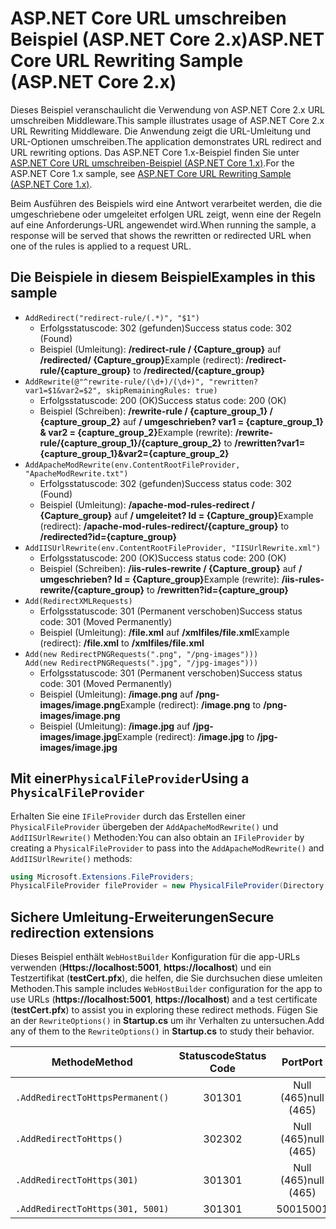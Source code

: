 # <a name="aspnet-core-url-rewriting-sample-aspnet-core-2x"></a><span data-ttu-id="0b75d-101">ASP.NET Core URL umschreiben Beispiel (ASP.NET Core 2.x)</span><span class="sxs-lookup"><span data-stu-id="0b75d-101">ASP.NET Core URL Rewriting Sample (ASP.NET Core 2.x)</span></span>

<span data-ttu-id="0b75d-102">Dieses Beispiel veranschaulicht die Verwendung von ASP.NET Core 2.x URL umschreiben Middleware.</span><span class="sxs-lookup"><span data-stu-id="0b75d-102">This sample illustrates usage of ASP.NET Core 2.x URL Rewriting Middleware.</span></span> <span data-ttu-id="0b75d-103">Die Anwendung zeigt die URL-Umleitung und URL-Optionen umschreiben.</span><span class="sxs-lookup"><span data-stu-id="0b75d-103">The application demonstrates URL redirect and URL rewriting options.</span></span> <span data-ttu-id="0b75d-104">Das ASP.NET Core 1.x-Beispiel finden Sie unter [ASP.NET Core URL umschreiben-Beispiel (ASP.NET Core 1.x)](https://github.com/aspnet/Docs/tree/master/aspnetcore/fundamentals/url-rewriting/samples/1.x).</span><span class="sxs-lookup"><span data-stu-id="0b75d-104">For the ASP.NET Core 1.x sample, see [ASP.NET Core URL Rewriting Sample (ASP.NET Core 1.x)](https://github.com/aspnet/Docs/tree/master/aspnetcore/fundamentals/url-rewriting/samples/1.x).</span></span>

<span data-ttu-id="0b75d-105">Beim Ausführen des Beispiels wird eine Antwort verarbeitet werden, die die umgeschriebene oder umgeleitet erfolgen URL zeigt, wenn eine der Regeln auf eine Anforderungs-URL angewendet wird.</span><span class="sxs-lookup"><span data-stu-id="0b75d-105">When running the sample, a response will be served that shows the rewritten or redirected URL when one of the rules is applied to a request URL.</span></span>

## <a name="examples-in-this-sample"></a><span data-ttu-id="0b75d-106">Die Beispiele in diesem Beispiel</span><span class="sxs-lookup"><span data-stu-id="0b75d-106">Examples in this sample</span></span>

* `AddRedirect("redirect-rule/(.*)", "$1")`
  - <span data-ttu-id="0b75d-107">Erfolgsstatuscode: 302 (gefunden)</span><span class="sxs-lookup"><span data-stu-id="0b75d-107">Success status code: 302 (Found)</span></span>
  - <span data-ttu-id="0b75d-108">Beispiel (Umleitung): **/redirect-rule / {Capture_group}** auf **/redirected/ {Capture_group}**</span><span class="sxs-lookup"><span data-stu-id="0b75d-108">Example (redirect): **/redirect-rule/{capture_group}** to **/redirected/{capture_group}**</span></span>
* `AddRewrite(@"^rewrite-rule/(\d+)/(\d+)", "rewritten?var1=$1&var2=$2", skipRemainingRules: true)`
  - <span data-ttu-id="0b75d-109">Erfolgsstatuscode: 200 (OK)</span><span class="sxs-lookup"><span data-stu-id="0b75d-109">Success status code: 200 (OK)</span></span>
  - <span data-ttu-id="0b75d-110">Beispiel (Schreiben): **/rewrite-rule / {capture_group_1} / {capture_group_2}** auf **/ umgeschrieben? var1 = {capture_group_1} & var2 = {capture_group_2}**</span><span class="sxs-lookup"><span data-stu-id="0b75d-110">Example (rewrite): **/rewrite-rule/{capture_group_1}/{capture_group_2}** to **/rewritten?var1={capture_group_1}&var2={capture_group_2}**</span></span>
* `AddApacheModRewrite(env.ContentRootFileProvider, "ApacheModRewrite.txt")`
  - <span data-ttu-id="0b75d-111">Erfolgsstatuscode: 302 (gefunden)</span><span class="sxs-lookup"><span data-stu-id="0b75d-111">Success status code: 302 (Found)</span></span>
  - <span data-ttu-id="0b75d-112">Beispiel (Umleitung): **/apache-mod-rules-redirect / {Capture_group}** auf **/ umgeleitet? Id = {Capture_group}**</span><span class="sxs-lookup"><span data-stu-id="0b75d-112">Example (redirect): **/apache-mod-rules-redirect/{capture_group}** to **/redirected?id={capture_group}**</span></span>
* `AddIISUrlRewrite(env.ContentRootFileProvider, "IISUrlRewrite.xml")`
  - <span data-ttu-id="0b75d-113">Erfolgsstatuscode: 200 (OK)</span><span class="sxs-lookup"><span data-stu-id="0b75d-113">Success status code: 200 (OK)</span></span>
  - <span data-ttu-id="0b75d-114">Beispiel (Schreiben): **/iis-rules-rewrite / {Capture_group}** auf **/ umgeschrieben? Id = {Capture_group}**</span><span class="sxs-lookup"><span data-stu-id="0b75d-114">Example (rewrite): **/iis-rules-rewrite/{capture_group}** to **/rewritten?id={capture_group}**</span></span>
* `Add(RedirectXMLRequests)`
  - <span data-ttu-id="0b75d-115">Erfolgsstatuscode: 301 (Permanent verschoben)</span><span class="sxs-lookup"><span data-stu-id="0b75d-115">Success status code: 301 (Moved Permanently)</span></span>
  - <span data-ttu-id="0b75d-116">Beispiel (Umleitung): **/file.xml** auf **/xmlfiles/file.xml**</span><span class="sxs-lookup"><span data-stu-id="0b75d-116">Example (redirect): **/file.xml** to **/xmlfiles/file.xml**</span></span>
* `Add(new RedirectPNGRequests(".png", "/png-images")))`<br>`Add(new RedirectPNGRequests(".jpg", "/jpg-images")))`
  - <span data-ttu-id="0b75d-117">Erfolgsstatuscode: 301 (Permanent verschoben)</span><span class="sxs-lookup"><span data-stu-id="0b75d-117">Success status code: 301 (Moved Permanently)</span></span>
  - <span data-ttu-id="0b75d-118">Beispiel (Umleitung): **/image.png** auf **/png-images/image.png**</span><span class="sxs-lookup"><span data-stu-id="0b75d-118">Example (redirect): **/image.png** to **/png-images/image.png**</span></span>
  - <span data-ttu-id="0b75d-119">Beispiel (Umleitung): **/image.jpg** auf **/jpg-images/image.jpg**</span><span class="sxs-lookup"><span data-stu-id="0b75d-119">Example (redirect): **/image.jpg** to **/jpg-images/image.jpg**</span></span>

## <a name="using-a-physicalfileprovider"></a><span data-ttu-id="0b75d-120">Mit einer`PhysicalFileProvider`</span><span class="sxs-lookup"><span data-stu-id="0b75d-120">Using a `PhysicalFileProvider`</span></span>
<span data-ttu-id="0b75d-121">Erhalten Sie eine `IFileProvider` durch das Erstellen einer `PhysicalFileProvider` übergeben der `AddApacheModRewrite()` und `AddIISUrlRewrite()` Methoden:</span><span class="sxs-lookup"><span data-stu-id="0b75d-121">You can also obtain an `IFileProvider` by creating a `PhysicalFileProvider` to pass into the `AddApacheModRewrite()` and `AddIISUrlRewrite()` methods:</span></span>
```csharp
using Microsoft.Extensions.FileProviders;
PhysicalFileProvider fileProvider = new PhysicalFileProvider(Directory.GetCurrentDirectory());
```
## <a name="secure-redirection-extensions"></a><span data-ttu-id="0b75d-122">Sichere Umleitung-Erweiterungen</span><span class="sxs-lookup"><span data-stu-id="0b75d-122">Secure redirection extensions</span></span>
<span data-ttu-id="0b75d-123">Dieses Beispiel enthält `WebHostBuilder` Konfiguration für die app-URLs verwenden (**Https://localhost:5001**, **https://localhost**) und ein Testzertifikat (**testCert.pfx**), die helfen, die Sie durchsuchen diese umleiten Methoden.</span><span class="sxs-lookup"><span data-stu-id="0b75d-123">This sample includes `WebHostBuilder` configuration for the app to use URLs (**https://localhost:5001**, **https://localhost**) and a test certificate (**testCert.pfx**) to assist you in exploring these redirect methods.</span></span> <span data-ttu-id="0b75d-124">Fügen Sie an der `RewriteOptions()` in **Startup.cs** um ihr Verhalten zu untersuchen.</span><span class="sxs-lookup"><span data-stu-id="0b75d-124">Add any of them to the `RewriteOptions()` in **Startup.cs** to study their behavior.</span></span>

<span data-ttu-id="0b75d-125">Methode</span><span class="sxs-lookup"><span data-stu-id="0b75d-125">Method</span></span> | <span data-ttu-id="0b75d-126">Statuscode</span><span class="sxs-lookup"><span data-stu-id="0b75d-126">Status Code</span></span> | <span data-ttu-id="0b75d-127">Port</span><span class="sxs-lookup"><span data-stu-id="0b75d-127">Port</span></span>
--- | :---: | :---:
`.AddRedirectToHttpsPermanent()` | <span data-ttu-id="0b75d-128">301</span><span class="sxs-lookup"><span data-stu-id="0b75d-128">301</span></span> | <span data-ttu-id="0b75d-129">Null (465)</span><span class="sxs-lookup"><span data-stu-id="0b75d-129">null (465)</span></span>
`.AddRedirectToHttps()` | <span data-ttu-id="0b75d-130">302</span><span class="sxs-lookup"><span data-stu-id="0b75d-130">302</span></span> | <span data-ttu-id="0b75d-131">Null (465)</span><span class="sxs-lookup"><span data-stu-id="0b75d-131">null (465)</span></span>
`.AddRedirectToHttps(301)` | <span data-ttu-id="0b75d-132">301</span><span class="sxs-lookup"><span data-stu-id="0b75d-132">301</span></span> | <span data-ttu-id="0b75d-133">Null (465)</span><span class="sxs-lookup"><span data-stu-id="0b75d-133">null (465)</span></span>
`.AddRedirectToHttps(301, 5001)` | <span data-ttu-id="0b75d-134">301</span><span class="sxs-lookup"><span data-stu-id="0b75d-134">301</span></span> | <span data-ttu-id="0b75d-135">5001</span><span class="sxs-lookup"><span data-stu-id="0b75d-135">5001</span></span>
